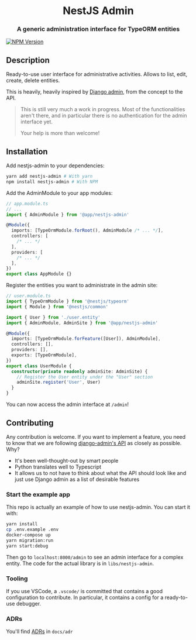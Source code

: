 <h1 align="center">
  NestJS Admin
</h1>
<h3 align="center">
  A generic administration interface for TypeORM entities
</h3>
<a href="https://www.npmjs.com/package/nestjs-admin"><img src="https://img.shields.io/npm/v/nestjs-admin.svg" alt="NPM Version" /></a>

## Description

Ready-to-use user interface for administrative activities. Allows to list, edit, create, delete entities.

This is heavily, heavily inspired by [Django admin](https://djangobook.com/mdj2-django-admin/), from the concept to the API.

> This is still very much a work in progress. Most of the functionalities aren't there, and in particular there is no authentication for the admin interface yet.
>
> Your help is more than welcome!

## Installation

Add nestjs-admin to your dependencies:

```bash
yarn add nestjs-admin # With yarn
npm install nestjs-admin # With NPM
```

Add the AdminModule to your app modules:

```ts
// app.module.ts
// ...
import { AdminModule } from '@app/nestjs-admin'

@Module({
  imports: [TypeOrmModule.forRoot(), AdminModule /* ... */],
  controllers: [
    /* ... */
  ],
  providers: [
    /* ... */
  ],
})
export class AppModule {}
```

Register the entities you want to administrate in the admin site:

```ts
// user.module.ts
import { TypeOrmModule } from '@nestjs/typeorm'
import { Module } from '@nestjs/common'

import { User } from './user.entity'
import { AdminModule, AdminSite } from '@app/nestjs-admin'

@Module({
  imports: [TypeOrmModule.forFeature([User]), AdminModule],
  controllers: [],
  providers: [],
  exports: [TypeOrmModule],
})
export class UserModule {
  constructor(private readonly adminSite: AdminSite) {
    // Register the User entity under the "User" section
    adminSite.register('User', User)
  }
}
```

You can now access the admin interface at `/admin`!

## Contributing

Any contribution is welcome. If you want to implement a feature, you need to know that we are following [django-admin's API](https://docs.djangoproject.com/en/2.2/ref/contrib/admin/) as closely as possible. Why?

- It's been well-thought-out by smart people
- Python translates well to Typescript
- It allows us to not have to think about what the API should look like and just use Django admin as a list of desirable features

### Start the example app

This repo is actually an example of how to use nestjs-admin. You can start it with:

```bash
yarn install
cp .env.example .env
docker-compose up
yarn migration:run
yarn start:debug
```

Then go to `localhost:8000/admin` to see an admin interface for a complex entity. The code for the actual library is in `libs/nestjs-admin`.

### Tooling

If you use VSCode, a `.vscode/` is committed that contains a good configuration to contribute. In particular, it contains a config for a ready-to-use debugger.

### ADRs

You'll find [ADRs](https://github.com/joelparkerhenderson/architecture_decision_record#suggestions-for-writing-good-adrs) in `docs/adr`

